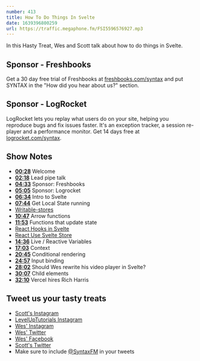 ```yaml
---
number: 413
title: How To Do Things In Svelte
date: 1639396800259
url: https://traffic.megaphone.fm/FSI5596576927.mp3
---
```


In this Hasty Treat, Wes and Scott talk about how to do things in Svelte.

## Sponsor - Freshbooks

Get a 30 day free trial of Freshbooks at [freshbooks.com/syntax](https://freshbooks.com/syntax) and put SYNTAX in the "How did you hear about us?" section.

## Sponsor - LogRocket

LogRocket lets you replay what users do on your site, helping you reproduce bugs and fix issues faster. It's an exception tracker, a session re-player and a performance monitor. Get 14 days free at [logrocket.com/syntax](https://logrocket.com/syntax).

## Show Notes

* **[00:28](#t=00:28)** Welcome
* **[02:18](#t=02:18)** Lead pipe talk
* **[04:33](#t=04:33)** Sponsor: Freshbooks
* **[05:05](#t=05:05)** Sponsor: Logrocket
* **[06:34](#t=06:34)** Intro to Svelte
* **[07:44](#t=07:44)** Get Local State running
* [Writable-stores](https://svelte.dev/tutorial/writable-stores)
* **[10:47](#t=10:47)** Arrow functions
* **[11:53](#t=11:53)** Functions that update state
* [React Hooks in Svelte](https://github.com/joshnuss/react-hooks-in-svelte)
* [React Use Svelte Store](https://github.com/Crisfole/react-use-svelte-store)
* **[14:36](#t=14:36)** Live / Reactive Variables
* **[17:03](#t=17:03)** Context
* **[20:45](#t=20:45)** Conditional rendering
* **[24:57](#t=24:57)** Input binding
* **[28:02](#t=28:02)** Should Wes rewrite his video player in Svelte?
* **[30:07](#t=30:07)** Child elements
* **[32:10](#t=32:10)** Vercel hires Rich Harris

## Tweet us your tasty treats

* [Scott's Instagram](https://www.instagram.com/stolinski/)
* [LevelUpTutorials Instagram](https://www.instagram.com/LevelUpTutorials/)
* [Wes' Instagram](https://www.instagram.com/wesbos/)
* [Wes' Twitter](https://twitter.com/wesbos)
* [Wes' Facebook](https://www.facebook.com/wesbos.developer)
* [Scott's Twitter](https://twitter.com/stolinski)
* Make sure to include [@SyntaxFM](https://twitter.com/SyntaxFM) in your tweets
